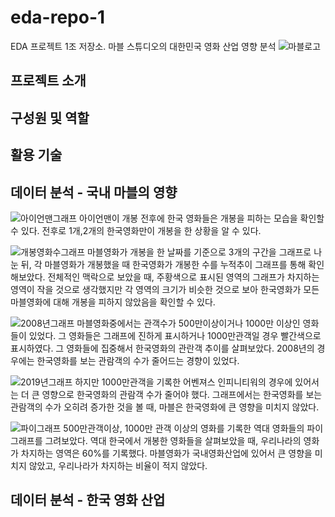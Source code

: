 # eda-repo-1
EDA 프로젝트 1조 저장소. 마블 스튜디오의 대한민국 영화 산업 영향 분석 
![마블로고](https://github.com/user-attachments/assets/7c1898dc-8605-48fe-a95e-c8a7dd8b5519)
## 프로젝트 소개

## 구성원 및 역할

## 활용 기술

## 데이터 분석 - 국내 마블의 영향
![아이언맨그래프](https://github.com/user-attachments/assets/95df4c6b-a191-4bd2-8a8d-65d492fb6d2a)
아이언맨이 개봉 전후에 한국 영화들은 개봉을 피하는 모습을 확인할 수 있다.
전후로 1개,2개의 한국영화만이 개봉을 한 상황을 알 수 있다.

![개봉영화수그래프](https://github.com/user-attachments/assets/7ba74788-d4ce-4f46-9eac-be6c55280b39)
마블영화가 개봉을 한 날짜를 기준으로 3개의 구간을 그래프로 나눈 뒤, 
각 마블영화가 개봉했을 때 한국영화가 개봉한 수를 누적추이 그래프를 통해 확인해보았다.
전체적인 맥락으로 보았을 때, 주황색으로 표시된 영역의 그래프가 차지하는 영역이 작을 것으로 생각했지만
각 영역의 크기가 비슷한 것으로 보아 한국영화가 모든 마블영화에 대해 개봉을 피하지 않았음을 확인할 수 있다.

![2008년그래프](https://github.com/user-attachments/assets/ffe74162-b5d4-49d5-bc0c-cbccc9334df4)
마블영화중에서는 관객수가 500만이상이거나 1000만 이상인 영화들이 있었다.
그 영화들은 그래프에 진하게 표시하거나 1000만관객일 경우 빨간색으로 표시하였다. 
그 영화들에 집중해서 한국영화의 관란객 추이를 살펴보았다.
2008년의 경우에는 한국영화를 보는 관람객의 수가 줄어드는 경향이 있었다.

![2019년그래프](https://github.com/user-attachments/assets/91f63450-e4b9-4205-86c5-7aaedb371d68)
하지만 1000만관객을 기록한 어벤져스 인피니티워의 경우에 있어서는 더 큰 영향으로 한국영화의 관람객 수가 줄어야 했다.
그래프에서는 한국영화를 보는 관람객의 수가 오히려 증가한 것을 볼 때, 마블은 한국영화에 큰 영향을 미치지 않았다.

![파이그래프](https://github.com/user-attachments/assets/83f14aa7-5a03-46e0-a97e-ff6506ab6a9f)
500만관객이상, 1000만 관객 이상의 영화를 기록한 역대 영화들의 파이그래프를 그려보았다.
역대 한국에서 개봉한 영화들을 살펴보았을 때, 우리나라의 영화가 차지하는 영역은 60%를 기록했다.
마블영화가 국내영화산업에 있어서 큰 영향을 미치지 않았고, 우리나라가 차지하는 비율이 적지 않았다.

## 데이터 분석 - 한국 영화 산업
